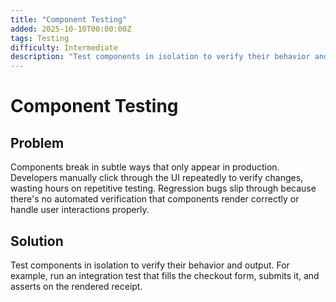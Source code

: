 ```yaml
---
title: "Component Testing"
added: 2025-10-10T00:00:00Z
tags: Testing
difficulty: Intermediate
description: "Test components in isolation to verify their behavior and output."
---
```

# Component Testing

## Problem

Components break in subtle ways that only appear in production. Developers manually click through the UI repeatedly to verify changes, wasting hours on repetitive testing. Regression bugs slip through because there's no automated verification that components render correctly or handle user interactions properly.

## Solution

Test components in isolation to verify their behavior and output. For example, run an integration test that fills the checkout form, submits it, and asserts on the rendered receipt.
